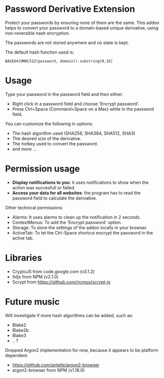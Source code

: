 # Password Derivative Extension
Protect your passwords by ensuring none of them are the same. This addon helps to convert your password to a domain-based unique derivative, using non-reversible hash encryption. 

The passwords are not stored anywhere and no state is kept.

The default hash function used is:
```
BASE64(HMAC512(password, domain)).substring(0,16)
```

# Usage
Type your password in the password field and then either:
- Right click in a password field and choose 'Encrypt password'.
- Press Ctrl+Space (Command+Space on a Mac) while in the password field.

You can customize the following in options:
- The hash algorithm used (SHA256, SHA384, SHA512, SHA3)
- The desired size of the derivative.
- The hotkey used to convert the password.
- and more ...

# Permission usage
- **Display notifications to you**: it uses notifications to show when the action was succesfull or failed.
- **Access your data for all websites**: the program has to read the password field to calculate the derivative.

Other technical permissions:
- Alarms: It uses alarms to clean up the notification in 2 seconds.
- ContextMenus: To add the 'Encrypt password' option.
- Storage: To store the settings of the addon locally in your browser.
- ActiveTab: To let the Ctrl-Space shortcut encrypt the password in the active tab.

# Libraries
- CryptoJS from code.google.com (v3.1.2)
- tldjs from NPM (v2.1.0)
- Scrypt from https://github.com/ricmoo/scrypt-js

# Future music
Will investigate if more hash algorithms can be added, such as:
- Blake2
- Blake2b
- Blake3
- .. ?

Dropped Argon2 implementation for now, because it appears to be platform dependent.
- https://github.com/antelle/argon2-browser
- argon2-browser from NPM (v1.18.0)